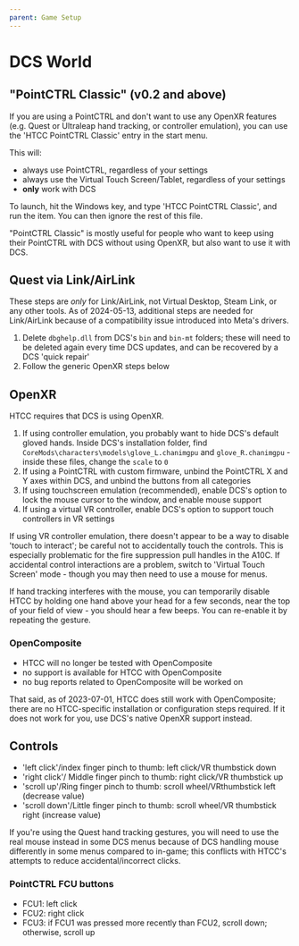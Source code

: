 ```yaml
---
parent: Game Setup
---
```


# DCS World

## "PointCTRL Classic" (v0.2 and above)

If you are using a PointCTRL and don't want to use any OpenXR features (e.g. Quest or Ultraleap hand tracking, or controller emulation), you can use the 'HTCC PointCTRL Classic' entry in the start menu.

This will:
- always use PointCTRL, regardless of your settings
- always use the Virtual Touch Screen/Tablet, regardless of your settings
- **only** work with DCS

To launch, hit the Windows key, and type 'HTCC PointCTRL Classic', and run the item. You can then ignore the rest of this file.

"PointCTRL Classic" is mostly useful for people who want to keep using their PointCTRL with DCS without using OpenXR, but also want to use it with DCS.

## Quest via Link/AirLink

These steps are *only* for Link/AirLink, not Virtual Desktop, Steam Link, or any other tools. As of 2024-05-13, additional steps are needed for Link/AirLink because of a compatibility issue introduced into Meta's drivers.

1. Delete `dbghelp.dll` from DCS's `bin` and `bin-mt` folders; these will need to be deleted again every time DCS updates, and can be recovered by a DCS 'quick repair'
2. Follow the generic OpenXR steps below

## OpenXR

HTCC requires that DCS is using OpenXR.

1. If using controller emulation, you probably want to hide DCS's default gloved hands. Inside DCS's installation folder, find `CoreMods\characters\models\glove_L.chanimgpu` and `glove_R.chanimgpu` - inside these files, change the `scale` to `0`
2. If using a PointCTRL with custom firmware, unbind the PointCTRL X and Y axes within DCS, and unbind the buttons from all categories
3. If using touchscreen emulation (recommended), enable DCS's option to lock the mouse cursor to the window, and enable mouse support
4. If using a virtual VR controller, enable DCS's option to support touch controllers in VR settings

If using VR controller emulation, there doesn't appear to be a way to disable 'touch to interact'; be careful not to accidentally touch the controls. This is especially problematic for the fire suppression pull handles in the A10C. If accidental control interactions are a problem, switch to 'Virtual Touch Screen' mode - though you may then need to use a mouse for menus.

If hand tracking interferes with the mouse, you can temporarily disable HTCC by holding one hand above your head for a few seconds, near the top of your field of view - you should hear a few beeps. You can re-enable it by repeating the gesture.

### OpenComposite

- HTCC will no longer be tested with OpenComposite
- no support is available for HTCC with OpenComposite
- no bug reports related to OpenComposite will be worked on

That said, as of 2023-07-01, HTCC does still work with OpenComposite; there are no HTCC-specific installation or configuration steps required. If it does not work for you, use DCS's native OpenXR support instead.

## Controls

- 'left click'/index finger pinch to thumb: left click/VR thumbstick down
- 'right click'/ Middle finger pinch to thumb: right click/VR thumbstick up
- 'scroll up'/Ring finger pinch to thumb: scroll wheel/VRthumbstick left (decrease value)
- 'scroll down'/Little finger pinch to thumb: scroll wheel/VR thumbstick right (increase value)

If you're using the Quest hand tracking gestures, you will need to use the real mouse instead in some DCS menus because of DCS handling mouse differently in some menus compared to in-game; this conflicts with HTCC's attempts to reduce accidental/incorrect clicks.

### PointCTRL FCU buttons

- FCU1: left click
- FCU2: right click
- FCU3: if FCU1 was pressed more recently than FCU2, scroll down; otherwise, scroll up
